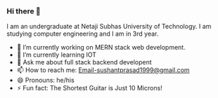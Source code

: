 ### Hi there 👋


I am an undergraduate at Netaji Subhas University of Technology.
I am studying computer engineering and I am in 3rd year.
 
- 🔭 I’m currently working on MERN stack web development.
- 🌱 I’m currently learning IOT
- 💬 Ask me about full stack backend developent
- 📫 How to reach me: Email-sushantprasad1999@gmail.com
- 😄 Pronouns: he/his
- ⚡ Fun fact: The Shortest Guitar is Just 10 Microns!

